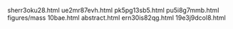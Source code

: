 sherr3oku28.html
ue2mr87evh.html
pk5pg13sb5.html
pu5i8g7mmb.html
figures/mass
10bae.html
abstract.html
ern30is82qg.html
19e3j9dcol8.html